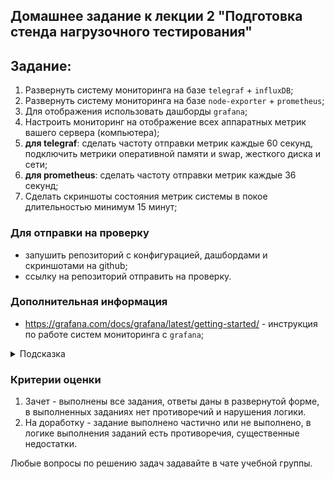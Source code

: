 ## Домашнее задание к лекции 2 "Подготовка стенда нагрузочного тестирования"

## Задание:

1. Развернуть систему мониторинга на базе `telegraf` + `influxDB`;
2. Развернуть систему мониторинга на базе  `node-exporter` + `prometheus`;
3. Для отображения использовать дашборды `grafana`;
4. Настроить мониторинг на отображение всех аппаратных метрик вашего сервера (компьютера);
5. **для telegraf**: сделать частоту отправки метрик каждые 60 секунд, подключить метрики оперативной памяти и swap, жесткого диска и сети;
6. **для prometheus**: сделать частоту отправки метрик каждые 36 секунд;
7. Сделать скриншоты состояния метрик системы в покое длительностью минимум 15 минут;

### Для отправки на проверку

- запушить репозиторий с конфигурацией, дашбордами и скриншотами на github;
- ссылку на репозиторий отправить на проверку.


### Дополнительная информация
- https://grafana.com/docs/grafana/latest/getting-started/ - инструкция по работе систем мониторинга с `grafana`;



<details>
  <summary>Подсказка</summary>

  Используйте примеры из  папки [./samples](./samples) для начальной настройки мониторинга.
</details>



### Критерии оценки

1. Зачет - выполнены все задания, ответы даны в развернутой форме, в выполненных заданиях нет противоречий и нарушения логики.
2. На доработку - задание выполнено частично или не выполнено, в логике выполнения заданий есть противоречия, существенные недостатки.


Любые вопросы по решению задач задавайте в чате учебной группы.
